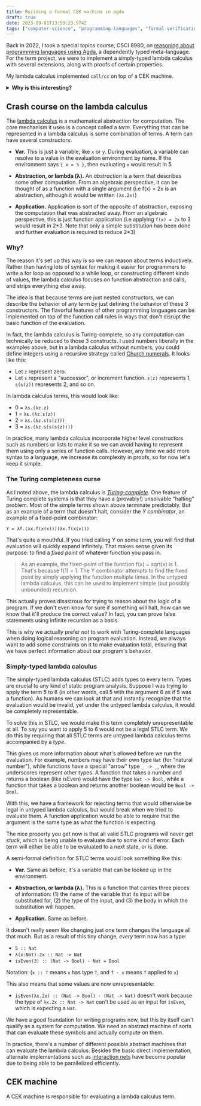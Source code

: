 ```yaml
---
title: Building a formal CEK machine in agda
draft: true
date: 2023-09-01T13:53:23.974Z
tags: ["computer-science", "programming-languages", "formal-verification", "lambda-calculus"]
---
```


Back in 2022, I took a special topics course, CSCI 8980, on [reasoning about
programming languages using Agda][plfa], a dependently typed meta-language. For
the term project, we were to implement a simply-typed lambda calculus with
several extensions, along with proofs of certain properties.

[plfa]: https://plfa.github.io/

My lambda calculus implemented `call/cc` on top of a CEK machine.

<details>
  <summary><b>Why is this interesting?</b></summary>

Reasoning about languages is one way of ensuring whole-program correctness.
Building up these languages from foundations grounded in logic helps us
achieve our goal with more rigor.

As an example, suppose I wrote a function that takes a list of numbers and
returns the maximum value. Mathematically speaking, this function would be
_non-total_; an input consisting of an empty set would not produce reasonable
output. If this were a library function I'd like to tell people who write code
that uses this function "don't give me an empty list!"

But just writing this in documentation isn't enough. What we'd really like is
for a tool (like a compiler) to tell any developer who is trying to pass an
empty list into our maximum function "You can't do that." Unfortunately, most
of the popular languages being used today have no way of describing "a list
that's not empty."

We still have a way to prevent people from running into this problem, though
it involves pushing the problem to runtime rather than compile time. The
maximum function could return an "optional" maximum. Some languages'
implementations of optional values force programmers to handle the "nothing"
case, while others ignore it silently. But in the more optimistic case, even
if the list was empty, the caller would have handled it and treated it
accordingly.

This isn't a pretty way to solve this problem. _Dependent types_ gives us
tools to solve this problem in an elegant way, by giving the type system the
ability to contain values. This also opens its own can of worms, but for
questions about program correctness, it is more valuable than depending on
catching problems at runtime.

</details>

## Crash course on the lambda calculus

The [lambda calculus] is a mathematical abstraction for computation. The core
mechanism it uses is a concept called a _term_. Everything that can be
represented in a lambda calculus is some combination of terms. A term can have
several constructors:

[lambda calculus]: https://en.wikipedia.org/wiki/Lambda_calculus

- **Var.** This is just a variable, like `x` or `y`. During evaluation, a
  variable can resolve to a value in the evaluation environment by name. If
  the environment says `{ x = 5 }`, then evaluating `x` would result in 5.

- **Abstraction, or lambda (λ).** An _abstraction_ is a term that describes some
  other computation. From an algebraic perspective, it can be thought of as a
  function with a single argument (i.e f(x) = 2x is an abstraction, although
  it would be written `(λx.2x)`)

- **Application.** Application is sort of the opposite of abstraction, exposing
  the computation that was abstracted away. From an algebraic perspective,
  this is just function application (i.e applying `f(x) = 2x` to 3 would
  result in 2\*3. Note that only a simple substitution has been done and
  further evaluation is required to reduce 2\*3)

### Why?

The reason it's set up this way is so we can reason about terms inductively.
Rather than having lots of syntax for making it easier for programmers to write
a for loop as opposed to a while loop, or constructing different kinds of
values, the lambda calculus focuses on function abstraction and calls, and
strips everything else away.

The idea is that because terms are just nested constructors, we can describe the
behavior of any term by just defining the behavior of these 3 constructors. The
flavorful features of other programming languages can be implemented on top of
the function call rules in ways that don't disrupt the basic function of the
evaluation.

In fact, the lambda calculus is Turing-complete, so any computation can
technically be reduced to those 3 constructs. I used numbers liberally in the
examples above, but in a lambda calculus without numbers, you could define
integers using a recursive strategy called [Church numerals]. It looks like this:

[church numerals]: https://en.wikipedia.org/wiki/Church_encoding

- Let `z` represent zero.
- Let `s` represent a "successor", or increment function. `s(z)` represents 1,
  `s(s(z))` represents 2, and so on.

In lambda calculus terms, this would look like:

- 0 = `λs.(λz.z)`
- 1 = `λs.(λz.s(z))`
- 2 = `λs.(λz.s(s(z)))`
- 3 = `λs.(λz.s(s(s(z))))`

In practice, many lambda calculus incorporate higher level constructors such as
numbers or lists to make it so we can avoid having to represent them using only
a series of function calls. However, any time we add more syntax to a language,
we increase its complexity in proofs, so for now let's keep it simple.

### The Turing completeness curse

As I noted above, the lambda calculus is [_Turing-complete_][tc]. One feature of
Turing complete systems is that they have a (provably!) unsolvable "halting"
problem. Most of the simple terms shown above terminate predictably. But as an
example of a term that doesn't halt, consider the _Y combinator_, an example of
a fixed-point combinator:

[tc]: https://en.wikipedia.org/wiki/Turing_completeness

    Y = λf.(λx.f(x(x)))(λx.f(x(x)))

That's quite a mouthful. If you tried calling Y on some term, you will find that
evaluation will quickly expand infinitely. That makes sense given its purpose:
to find a _fixed point_ of whatever function you pass in.

> As an example, the fixed-point of the function f(x) = sqrt(x) is 1. That's
> because f(1) = 1. The Y combinator attempts to find the fixed point by simply
> applying the function multiple times. In the untyped lambda calculus, this can
> be used to implement simple (but possibly unbounded) recursion.

This actually proves disastrous for trying to reason about the logic of a
program. If we don't even know for sure if something will halt, how can we know
that it'll produce the correct value? In fact, you can prove false statements
using infinite recursion as a basis.

This is why we actually prefer _not_ to work with Turing-complete languages when
doing logical reasoning on program evaluation. Instead, we always want to add
some constraints on it to make evaluation total, ensuring that we have perfect
information about our program's behavior.

### Simply-typed lambda calculus

The simply-typed lambda calculus (STLC) adds types to every term. Types are
crucial to any kind of static program analysis. Suppose I was trying to apply
the term 5 to 6 (in other words, call 5 with the argument 6 as if 5 was a
function). As humans we can look at that and instantly recognize that the
evaluation would be invalid, yet under the untyped lambda calculus, it would be
completely representable.

To solve this in STLC, we would make this term completely unrepresentable at
all. To say you want to apply 5 to 6 would not be a legal STLC term. We do this
by requiring that all STLC terms are untyped lambda calculus terms accompanied
by a _type_.

This gives us more information about what's allowed before we run the
evaluation. For example, numbers may have their own type `Nat` (for "natural
number"), while functions have a special "arrow" type `_ -> _`, where the
underscores represent other types. A function that takes a number and returns a
boolean (like isEven) would have the type `Nat -> Bool`, while a function that
takes a boolean and returns another boolean would be `Bool -> Bool`.

With this, we have a framework for rejecting terms that would otherwise be legal
in untyped lambda calculus, but would break when we tried to evaluate them. A
function application would be able to require that the argument is the same type
as what the function is expecting.

The nice property you get now is that all valid STLC programs will never get
_stuck_, which is being unable to evaluate due to some kind of error. Each term
will either be able to be evaluated to a next state, or is done.

A semi-formal definition for STLC terms would look something like this:

- **Var.** Same as before, it's a variable that can be looked up in the
  environment.

- **Abstraction, or lambda (λ).** This is a function that carries three pieces
  of information: (1) the name of the variable that its input will be substituted
  for, (2) the _type_ of the input, and (3) the body in which the substitution
  will happen.

- **Application.** Same as before.

It doesn't really seem like changing just one term changes the language all that
much. But as a result of this tiny change, _every_ term now has a type:

- `5 :: Nat`
- `λ(x:Nat).2x :: Nat -> Nat`
- `isEven(3) :: (Nat -> Bool) · Nat = Bool`

Notation: (`x :: T` means `x` has type `T`, and `f · x` means `f` applied to
`x`)

This also means that some values are now unrepresentable:

- `isEven(λx.2x) :: (Nat -> Bool) · (Nat -> Nat)` doesn't work because the type
  of `λx.2x :: Nat -> Nat` can't be used as an input for `isEven`, which is
  expecting a `Nat`.

We have a good foundation for writing programs now, but this by itself can't
qualify as a system for computation. We need an abstract machine of sorts that
can evaluate these symbols and actually compute on them.

In practice, there's a number of different possible abstract machines that can
evaluate the lambda calculus. Besides the basic direct implementation, alternate
implementations such as [interaction nets] have become popular due to being able
to be parallelized efficiently.

[interaction nets]: https://en.wikipedia.org/wiki/Interaction_nets

## CEK machine

A CEK machine is responsible for evaluating a lambda calculus term.

